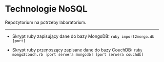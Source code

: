 Technologie NoSQL
=================
Repozytorium na potrzeby laboratorium.

---------------------

* Skrypt ruby zapisujący dane do bazy MongoDB:
`ruby import2mongo.db [port]`

* Skrypt ruby przenoszący zapisane dane do bazy CouchDB:
`ruby mongo2couch.rb [port serwera mongodb] [port serwera couchdb]`

